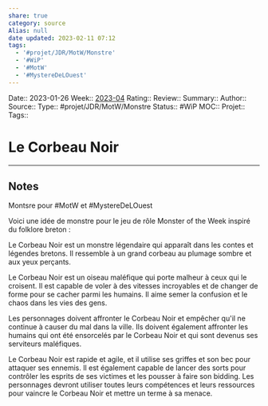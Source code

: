 ```yaml
---
share: true
category: source
Alias: null
date updated: 2023-02-11 07:12
tags:
  - '#projet/JDR/MotW/Monstre'
  - '#WiP'
  - '#MotW'
  - '#MystereDeLOuest'
---
```


Date:: 2023-01-26
Week:: [2023-04](../week/2023-04.md)
Rating::
Review::
Summary::
Author::
Source::
Type:: #projet/JDR/MotW/Monstre
Status:: #WiP
MOC::
Projet::
Tags::

# Le Corbeau Noir

---

## Notes

Montsre pour #MotW et #MystereDeLOuest

Voici une idée de monstre pour le jeu de rôle Monster of the Week inspiré du folklore breton :

Le Corbeau Noir est un monstre légendaire qui apparaît dans les contes et légendes bretons. Il ressemble à un grand corbeau au plumage sombre et aux yeux perçants.

Le Corbeau Noir est un oiseau maléfique qui porte malheur à ceux qui le croisent. Il est capable de voler à des vitesses incroyables et de changer de forme pour se cacher parmi les humains. Il aime semer la confusion et le chaos dans les vies des gens.

Les personnages doivent affronter le Corbeau Noir et empêcher qu'il ne continue à causer du mal dans la ville. Ils doivent également affronter les humains qui ont été ensorcelés par le Corbeau Noir et qui sont devenus ses serviteurs maléfiques.

Le Corbeau Noir est rapide et agile, et il utilise ses griffes et son bec pour attaquer ses ennemis. Il est également capable de lancer des sorts pour contrôler les esprits de ses victimes et les pousser à faire son bidding. Les personnages devront utiliser toutes leurs compétences et leurs ressources pour vaincre le Corbeau Noir et mettre un terme à sa menace.
